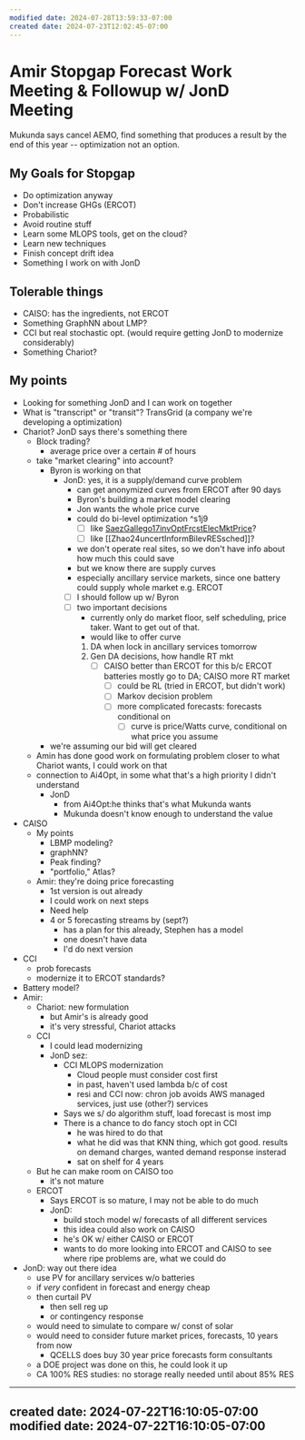 ```yaml
---
modified date: 2024-07-28T13:59:33-07:00
created date: 2024-07-23T12:02:45-07:00
---
```

# Amir Stopgap Forecast Work Meeting & Followup w/ JonD Meeting

Mukunda says cancel AEMO, find something that produces a result by the end of this year -- optimization not an option.

## My Goals for Stopgap

- Do optimization anyway
- Don't increase GHGs (ERCOT)
- Probabilistic
- Avoid routine stuff
- Learn some MLOPS tools, get on the cloud?
- Learn new techniques
- Finish concept drift idea
- Something I work on with JonD
## Tolerable things

- CAISO: has the ingredients, not ERCOT
- Something GraphNN about LMP?
- CCI but real stochastic opt. (would require getting JonD to modernize considerably)
- Something Chariot?

## My points
- Looking for something JonD and I can work on together
- What is "transcript" or "transit"? TransGrid (a company we're developing a optimization)
- Chariot?  JonD says there's something there
	- Block trading?
		- average price over a certain # of hours
	- take "market clearing" into account?
		- Byron is working on that
			- JonD: yes, it is a supply/demand curve problem
				- can get anonymized curves from ERCOT after 90 days
				- Byron's building a market model clearing
				- Jon wants the whole price curve
				- could do bi-level optimization ^s1j9
					- [ ] like [SaezGallego17invOptFrcstElecMktPrice](SaezGallego17invOptFrcstElecMktPrice.md)?
					- [ ] like [[Zhao24uncertInformBilevRESsched]]? 
				- we don't operate real sites, so we don't have info about how much this could save
				- but we know there are supply curves
				- especially ancillary service markets, since one battery could supply whole market e.g. ERCOT
				- [ ] I should follow up w/ Byron
				- [ ] two important decisions
					- currently only do market floor, self scheduling, price taker.  Want to get out of that.  
					- would like to offer curve 
					1. DA when lock in ancillary services tomorrow
					2. Gen DA decisions, how handle RT mkt
						- [ ] CAISO better than ERCOT for this b/c ERCOT batteries mostly go to DA; CAISO more RT market
							- [ ] could be RL (tried in ERCOT, but didn't work)
							- [ ] Markov decision problem
							- [ ] more complicated forecasts: forecasts conditional on
								- [ ] curve is price/Watts curve, conditional on what price you assume
		- we're assuming our bid will get cleared
	- Amin has done good work on formulating problem closer to what Chariot wants, I could work on that
	- connection to Ai4Opt, in some what that's a high priority I didn't understand
		- JonD
			- from Ai4Opt:he thinks that's what Mukunda wants
			- Mukunda doesn't know enough to understand the value
- CAISO
	- My points
		- LBMP modeling?
		- graphNN?
		- Peak finding?
		- "portfolio,"  Atlas?
	- Amir: they're doing price forecasting
		- 1st version is out already
		- I could work on next steps
		- Need help 
		- 4 or 5 forecasting streams by (sept?)
			- has a plan for this already, Stephen has a model
			- one doesn't have data
			- I'd do next version
- CCI
	- prob forecasts
	- modernize it to ERCOT standards?
- Battery model?
- Amir:
	- Chariot: new formulation 
		- but Amir's is already good
		- it's very stressful, Chariot attacks
	- CCI
		- I could lead modernizing
		- JonD sez:
			- CCI MLOPS modernization
				- Cloud people must consider cost first
				- in past, haven't used lambda b/c of cost
				- resi and CCI now: chron job avoids AWS managed services, just use (other?) services
			- Says we s/ do algorithm stuff, load forecast is most imp
			- There is a chance to do fancy stoch opt in CCI
				- he was hired to do that
				- what he did was that KNN thing, which got good. results on demand charges, wanted demand response insterad
				- sat on shelf for 4 years
	- But he can make room on CAISO too
		- it's not mature
	- ERCOT
		- Says ERCOT is so mature, I may not be able to do much
		- JonD:
			- build stoch model w/ forecasts of all different services
			- this idea could also work on CAISO
			- he's OK w/ either CAISO or ERCOT
			- wants to do more looking into ERCOT and CAISO to see where ripe problems are, what we could do
- JonD: way out there idea
	- use PV for ancillary services w/o batteries
	- if *very* confident in forecast and energy cheap
	- then curtail PV
		- then sell reg up
		- or contingency response
	- would need to simulate to compare w/ const of solar
	- would need to consider future market prices, forecasts, 10 years from now
		- QCELLS does buy 30 year price forecasts form consultants
	- a DOE project was done on this, he could look it up
	- CA 100% RES studies: no storage really needed until about 85% RES
- ---
created date: 2024-07-22T16:10:05-07:00
modified date: 2024-07-22T16:10:05-07:00
---
